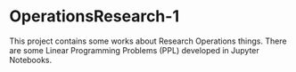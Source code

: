# OperationsResearch-1
This project contains some works about Research Operations things. There are some Linear Programming Problems (PPL) developed in Jupyter Notebooks.